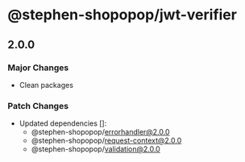 # @stephen-shopopop/jwt-verifier

## 2.0.0

### Major Changes

- Clean packages

### Patch Changes

- Updated dependencies []:
  - @stephen-shopopop/errorhandler@2.0.0
  - @stephen-shopopop/request-context@2.0.0
  - @stephen-shopopop/validation@2.0.0
